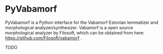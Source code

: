 PyVabamorf
==========

PyVabamorf is a Python interface for the Vabamorf Estonian lemmatizer and morphological analyzer/synthesizer.
Vabamorf is a open source morphological analyzer by Filosoft, which can be obtained from here: https://github.com/Filosoft/vabamorf .

TODO

